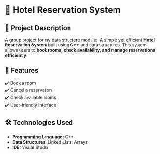 # 🏨 Hotel Reservation System  

## 📌 Project Description
A group project for my data structere module:. 
A simple yet efficient **Hotel Reservation System** built using **C++** and data structures. This system allows users to **book rooms, check availability, and manage reservations efficiently**.


## 🚀 Features  
✔️ Book a room  
✔️ Cancel a reservation  
✔️ Check available rooms  
✔️ User-friendly interface    

## 🛠️ Technologies Used  
- **Programming Language:** C++  
- **Data Structures:** Linked Lists, Arrays  
- **IDE:** Visual Studio
